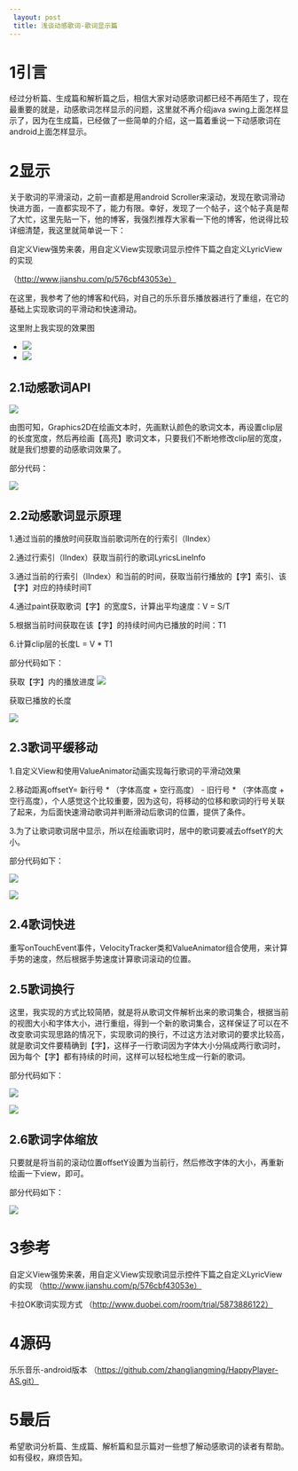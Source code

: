 ```yaml
---
 layout: post
 title: 浅谈动感歌词-歌词显示篇
---
```


# 1引言 #

经过分析篇、生成篇和解析篇之后，相信大家对动感歌词都已经不再陌生了，现在最重要的就是，动感歌词怎样显示的问题，这里就不再介绍java swing上面怎样显示了，因为在生成篇，已经做了一些简单的介绍，这一篇着重说一下动感歌词在android上面怎样显示。

# 2显示 #

关于歌词的平滑滚动，之前一直都是用android Scroller来滚动，发现在歌词滑动快进方面，一直都实现不了，能力有限。幸好，发现了一个帖子，这个帖子真是帮了大忙，这里先贴一下，他的博客，我强烈推荐大家看一下他的博客，他说得比较详细清楚，我这里就简单说一下：

自定义View强势来袭，用自定义View实现歌词显示控件下篇之自定义LyricView的实现

（http://www.jianshu.com/p/576cbf43053e）


在这里，我参考了他的博客和代码，对自己的乐乐音乐播放器进行了重组，在它的基础上实现歌词的平滑动和快速滑动。

这里附上我实现的效果图

- ![](http://i.imgur.com/7UwShO5.gif)
- ![](http://i.imgur.com/Egwcfxs.gif)


## 2.1动感歌词API ##
![](http://i.imgur.com/QHaXJaq.png)

由图可知，Graphics2D在绘画文本时，先画默认颜色的歌词文本，再设置clip层的长度宽度，然后再绘画【高亮】歌词文本，只要我们不断地修改clip层的宽度，就是我们想要的动感歌词效果了。

部分代码：

![](http://i.imgur.com/GxJjRs6.jpg)


## 2.2动感歌词显示原理 ##

1.通过当前的播放时间获取当前歌词所在的行索引（lIndex）

2.通过行索引（lIndex）获取当前行的歌词LyricsLineInfo

3.通过当前的行索引（lIndex）和当前的时间，获取当前行播放的【字】索引、该【字】对应的持续时间T

4.通过paint获取歌词【字】的宽度S，计算出平均速度：V = S/T

5.根据当前时间获取在该【字】的持续时间内已播放的时间：T1

6.计算clip层的长度L = V * T1

部分代码如下：

获取【字】内的播放进度
![](http://i.imgur.com/7T3WfNH.jpg)

获取已播放的长度

![](http://upload-images.jianshu.io/upload_images/4111431-d9d9e05ff0a23e8d.jpg?imageMogr2/auto-orient/strip%7CimageView2/2/w/1240)


## 2.3歌词平缓移动 ##

1.自定义View和使用ValueAnimator动画实现每行歌词的平滑动效果

2.移动距离offsetY= 新行号 * （字体高度 + 空行高度） - 旧行号 * （字体高度 + 空行高度），个人感觉这个比较重要，因为这句，将移动的位移和歌词的行号关联了起来，为后面快速滑动歌词并判断滑动后歌词的位置，提供了条件。

3.为了让歌词歌词居中显示，所以在绘画歌词时，居中的歌词要减去offsetY的大小。

部分代码如下：

![](http://upload-images.jianshu.io/upload_images/4111431-f5ce7fd8db7221df.jpg?imageMogr2/auto-orient/strip%7CimageView2/2/w/1240)

![](http://upload-images.jianshu.io/upload_images/4111431-23967be87389ce4b.jpg?imageMogr2/auto-orient/strip%7CimageView2/2/w/1240)



## 2.4歌词快进 ##

重写onTouchEvent事件，VelocityTracker类和ValueAnimator组合使用，来计算手势的速度，然后根据手势速度计算歌词滚动的位置。

## 2.5歌词换行 ##

这里，我实现的方式比较简陋，就是将从歌词文件解析出来的歌词集合，根据当前的视图大小和字体大小，进行重组，得到一个新的歌词集合，这样保证了可以在不改变歌词实现思路的情况下，实现歌词的换行，不过这方法对歌词的要求比较高，就是歌词文件要精确到【字】，这样子一行歌词因为字体大小分隔成两行歌词时，因为每个【字】都有持续的时间，这样可以轻松地生成一行新的歌词。

部分代码如下：

![](http://upload-images.jianshu.io/upload_images/4111431-5ca619466d70dc24.jpg?imageMogr2/auto-orient/strip%7CimageView2/2/w/1240)

![](http://upload-images.jianshu.io/upload_images/4111431-4a0ad8a76ad2e1c3.jpg?imageMogr2/auto-orient/strip%7CimageView2/2/w/1240)



## 2.6歌词字体缩放 ##

只要就是将当前的滚动位置offsetY设置为当前行，然后修改字体的大小，再重新绘画一下view，即可。

部分代码如下：

![](http://upload-images.jianshu.io/upload_images/4111431-1d9091f71ed3ca60.jpg?imageMogr2/auto-orient/strip%7CimageView2/2/w/1240)


# 3参考 #

自定义View强势来袭，用自定义View实现歌词显示控件下篇之自定义LyricView的实现
（http://www.jianshu.com/p/576cbf43053e）

卡拉OK歌词实现方式
（http://www.duobei.com/room/trial/5873886122）

# 4源码 #

乐乐音乐-android版本
（https://github.com/zhangliangming/HappyPlayer-AS.git）

# 5最后 #

希望歌词分析篇、生成篇、解析篇和显示篇对一些想了解动感歌词的读者有帮助。如有侵权，麻烦告知。
